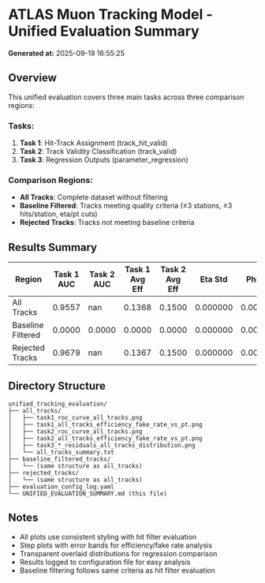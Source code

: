 # ATLAS Muon Tracking Model - Unified Evaluation Summary

**Generated at:** 2025-09-19 16:55:25

## Overview

This unified evaluation covers three main tasks across three comparison regions:

### Tasks:
1. **Task 1**: Hit-Track Assignment (track_hit_valid)
2. **Task 2**: Track Validity Classification (track_valid)
3. **Task 3**: Regression Outputs (parameter_regression)

### Comparison Regions:
- **All Tracks**: Complete dataset without filtering
- **Baseline Filtered**: Tracks meeting quality criteria (≥3 stations, ≥3 hits/station, eta/pt cuts)
- **Rejected Tracks**: Tracks not meeting baseline criteria

## Results Summary

| Region | Task 1 AUC | Task 2 AUC | Task 1 Avg Eff | Task 2 Avg Eff | Eta Std | Phi Std | qpt Std |
|--------|------------|------------|----------------|----------------|---------|---------|----------|
| All Tracks | 0.9557 | nan | 0.1368 | 0.1500 | 0.000000 | 0.000000 | 0.000000 |
| Baseline Filtered | 0.0000 | 0.0000 | 0.0000 | 0.0000 | 0.000000 | 0.000000 | 0.000000 |
| Rejected Tracks | 0.9679 | nan | 0.1367 | 0.1500 | 0.000000 | 0.000000 | 0.000000 |

## Directory Structure

```
unified_tracking_evaluation/
├── all_tracks/
│   ├── task1_roc_curve_all_tracks.png
│   ├── task1_all_tracks_efficiency_fake_rate_vs_pt.png
│   ├── task2_roc_curve_all_tracks.png
│   ├── task2_all_tracks_efficiency_fake_rate_vs_pt.png
│   ├── task3_*_residuals_all_tracks_distribution.png
│   └── all_tracks_summary.txt
├── baseline_filtered_tracks/
│   └── (same structure as all_tracks)
├── rejected_tracks/
│   └── (same structure as all_tracks)
├── evaluation_config_log.yaml
└── UNIFIED_EVALUATION_SUMMARY.md (this file)
```

## Notes

- All plots use consistent styling with hit filter evaluation
- Step plots with error bands for efficiency/fake rate analysis
- Transparent overlaid distributions for regression comparison
- Results logged to configuration file for easy analysis
- Baseline filtering follows same criteria as hit filter evaluation
